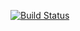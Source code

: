 [![Build Status](https://travis-ci.org/natpen/mildril.svg?branch=master)](https://travis-ci.org/natpen/mildril)
